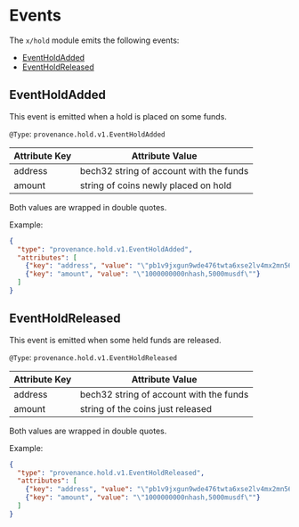 # Events

The `x/hold` module emits the following events:

<!-- TOC -->
  - [EventHoldAdded](#eventholdadded)
  - [EventHoldReleased](#eventholdreleased)

## EventHoldAdded

This event is emitted when a hold is placed on some funds.

`@Type`: `provenance.hold.v1.EventHoldAdded`

| Attribute Key | Attribute Value                         |
|---------------|-----------------------------------------|
| address       | bech32 string of account with the funds |
| amount        | string of coins newly placed on hold    |

Both values are wrapped in double quotes.

Example:

```json
{
  "type": "provenance.hold.v1.EventHoldAdded",
  "attributes": [
    {"key": "address", "value": "\"pb1v9jxgun9wde476twta6xse2lv4mx2mn56s5hm4\""},
    {"key": "amount", "value": "\"1000000000nhash,5000musdf\""}
  ]
}
```

## EventHoldReleased

This event is emitted when some held funds are released.

`@Type`: `provenance.hold.v1.EventHoldReleased`

| Attribute Key | Attribute Value                         |
|---------------|-----------------------------------------|
| address       | bech32 string of account with the funds |
| amount        | string of the coins just released       |

Both values are wrapped in double quotes.

Example:

```json
{
  "type": "provenance.hold.v1.EventHoldReleased",
  "attributes": [
    {"key": "address", "value": "\"pb1v9jxgun9wde476twta6xse2lv4mx2mn56s5hm4\""},
    {"key": "amount", "value": "\"1000000000nhash,5000musdf\""}
  ]
}
```
